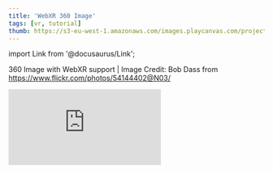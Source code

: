 ```yaml
---
title: 'WebXR 360 Image'
tags: [vr, tutorial]
thumb: https://s3-eu-west-1.amazonaws.com/images.playcanvas.com/projects/12/434266/3B51C6-image-75.jpg
---
```


import Link from '@docusaurus/Link';

360 Image with WebXR support | Image Credit: Bob Dass from https://www.flickr.com/photos/54144402@N03/

<div className="iframe-container">
    <iframe loading="lazy" src="https://playcanv.as/p/v6qoi4Yt/" title="WebXR 360 Image" webkitallowfullscreen="true" mozallowfullscreen="true" allow="autoplay;xr-spatial-tracking" allowfullscreen="true" allowvr="" scrolling="no" frameborder="0" />
</div>

<Link to='https://playcanvas.com/project/434266/'>Open Project ↗</Link>
